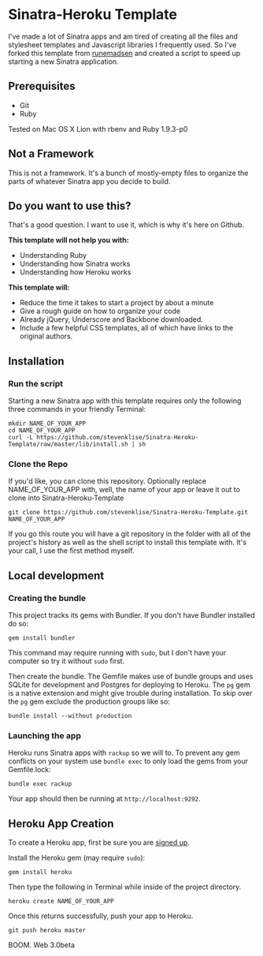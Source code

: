 # Sinatra-Heroku Template

I've made a lot of Sinatra apps and am tired of creating all the files and stylesheet
templates and Javascript libraries I frequently used. So I've forked this template from
[runemadsen](https://github.com/runemadsen) and created a script to speed up starting a
new Sinatra application.

## Prerequisites

- Git
- Ruby

Tested on Mac OS X Lion with rbenv and Ruby 1.9.3-p0

## Not a Framework

This is not a framework. It's a bunch of mostly-empty files to organize the parts of 
whatever Sinatra app you decide to build.

## Do you want to use this?

That's a good question. I want to use it, which is why it's here on Github.

**This template will not help you with:**

- Understanding Ruby
- Understanding how Sinatra works
- Understanding how Heroku works

**This template will:**

- Reduce the time it takes to start a project by about a minute
- Give a rough guide on how to organize your code
- Already jQuery, Underscore and Backbone downloaded.
- Include a few helpful CSS templates, all of which have links to the original authors.

## Installation

### Run the script

Starting a new Sinatra app with this template requires only the following three commands
in your friendly Terminal:

    mkdir NAME_OF_YOUR_APP
    cd NAME_OF_YOUR_APP
    curl -L https://github.com/stevenklise/Sinatra-Heroku-Template/raw/master/lib/install.sh | sh

### Clone the Repo

If you'd like, you can clone this repository. Optionally replace NAME_OF_YOUR_APP with,
well, the name of your app or leave it out to clone into Sinatra-Heroku-Template

    git clone https://github.com/stevenklise/Sinatra-Heroku-Template.git NAME_OF_YOUR_APP

If you go this route you will have a git repository in the folder with all of the project's
history as well as the shell script to install this template with. It's your call, I use the
first method myself.

## Local development

### Creating the bundle

This project tracks its gems with Bundler. If you don't have Bundler installed do so:

    gem install bundler

This command may require running with `sudo`, but I don't have your computer so try it without
`sudo` first.

Then create the bundle. The Gemfile makes use of bundle groups and uses SQLite for development
and Postgres for deploying to Heroku. The `pg` gem is a native extension and might give trouble
during installation. To skip over the `pg` gem exclude the production groups like so:

    bundle install --without production

### Launching the app

Heroku runs Sinatra apps with `rackup` so we will to. To prevent any gem conflicts on your system
use `bundle exec` to only load the gems from your Gemfile.lock:

    bundle exec rackup

Your app should then be running at `http://localhost:9292`.

## Heroku App Creation

To create a Heroku app, first be sure you are [signed up](https://api.heroku.com/signup).

Install the Heroku gem (may require `sudo`):

    gem install heroku

Then type the following in Terminal while inside of the project directory.

    heroku create NAME_OF_YOUR_APP

Once this returns successfully, push your app to Heroku.

    git push heroku master

BOOM. Web 3.0beta